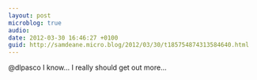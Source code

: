 ```yaml
---
layout: post
microblog: true
audio: 
date: 2012-03-30 16:46:27 +0100
guid: http://samdeane.micro.blog/2012/03/30/t185754874313584640.html
---
```

@dlpasco I know… I really should get out more...
